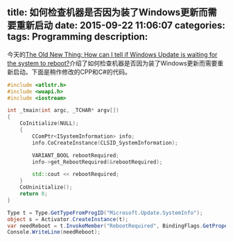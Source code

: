 title: 如何检查机器是否因为装了Windows更新而需要重新启动
date: 2015-09-22 11:06:07
categories:
tags: Programming
description:
---
今天的[The Old New Thing: How can I tell if Windows Update is waiting for the system to reboot?](http://blogs.msdn.com/b/oldnewthing/archive/2015/09/21/10642727.aspx)介绍了如何检查机器是否因为装了Windows更新而需要重新启动。下面是稍作修改的CPP和C#的代码。

```cpp
#include <atlstr.h>
#include <wuapi.h> 
#include <iostream>

int _tmain(int argc, _TCHAR* argv[])
{
    CoInitialize(NULL);
    {
        CComPtr<ISystemInformation> info;
        info.CoCreateInstance(CLSID_SystemInformation);

        VARIANT_BOOL rebootRequired;
        info->get_RebootRequired(&rebootRequired);

        std::cout << rebootRequired;
    }
    CoUninitialize();
	return 0;
}
```

```csharp
Type t = Type.GetTypeFromProgID("Microsoft.Update.SystemInfo");
object s = Activator.CreateInstance(t);
var needReboot = t.InvokeMember("RebootRequired", BindingFlags.GetProperty, null, s, null);
Console.WriteLine(needReboot);
```